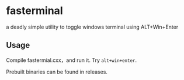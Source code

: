 # fasterminal
a deadly simple utility to toggle windows terminal using ALT+Win+Enter

## Usage

Compile fastermial.cxx，and run it. Try `alt+win+enter`.

Prebuilt binaries can be found in releases.
